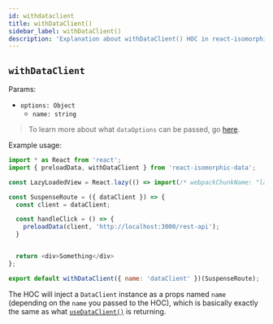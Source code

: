 ```yaml
---
id: withdataclient
title: withDataClient()
sidebar_label: withDataClient()
description: 'Explanation about withDataClient() HOC in react-isomorphic-data'
---
```


## `withDataClient`
Params:
* `options: Object`
  * `name: string`

> To learn more about what `dataOptions` can be passed, go [here](../others/data-options.md).

Example usage:
```javascript
import * as React from 'react';
import { preloadData, withDataClient } from 'react-isomorphic-data';

const LazyLoadedView = React.lazy(() => import(/* webpackChunkName: "lazy-loaded-route" */ './views/main'));

const SuspenseRoute = ({ dataClient }) => {
  const client = dataClient;

  const handleClick = () => {
    preloadData(client, 'http://localhost:3000/rest-api');
  }


  return <div>Something</div>
};

export default withDataClient({ name: 'dataClient' })(SuspenseRoute);
```

The HOC will inject a `DataClient` instance as a props named `name` (depending on the `name` you passed to the HOC), which is basically exactly the same as what [`useDataClient()`](../hooks/useDataClient.md) is returning.
